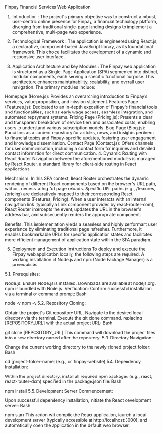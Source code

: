 Finpay Financial Services Web Application
1. Introduction : 
The project's primary objective was to construct a robust, user-centric online presence for Finpay, a financial technology platform, diverging from traditional single-page landing designs to implement a comprehensive, multi-page web experience.

2. Technological Framework : 
The application is engineered using React.js, a declarative, component-based JavaScript library, as its foundational framework. This choice facilitates the development of a dynamic and responsive user interface.

3. Application Architecture and Key Modules : 
The Finpay web application is structured as a Single-Page Application (SPA) segmented into distinct, modular components, each serving a specific functional purpose. This architecture enhances maintainability, scalability, and overall user navigation. The primary modules include:

Homepage (Home.js): Provides an overarching introduction to Finpay's services, value proposition, and mission statement.
Features Page (Features.js): Dedicated to an in-depth exposition of Finpay's financial tools and functionalities, such as early wage access, seamless integration, and automated repayment systems.
Pricing Page (Pricing.js): Presents a clear and transparent breakdown of service tiers and associated costs, enabling users to understand various subscription models.
Blog Page (Blog.js): Functions as a content repository for articles, news, and insights pertinent to financial topics and Finpay-specific updates, fostering user engagement and knowledge dissemination.
Contact Page (Contact.js): Offers channels for user communication, including a contact form for inquiries and detailed contact information for direct communication.
4. Dynamic Routing with React Router
Navigation between the aforementioned modules is managed by React Router, a standard library for client-side routing in React applications.

Mechanism:
In this SPA context, React Router orchestrates the dynamic rendering of different React components based on the browser's URL path, without necessitating full page reloads. Specific URL paths (e.g., /features, /pricing) are declaratively mapped to their corresponding React components (Features, Pricing). When a user interacts with an internal navigation link (typically a Link component provided by react-router-dom), React Router intercepts the event, updates the URL in the browser's address bar, and subsequently renders the appropriate component.

Benefits:
This implementation yields a seamless and highly performant user experience by eliminating traditional page refreshes. Furthermore, it enables bookmarkable URLs for specific application states and facilitates more efficient management of application state within the SPA paradigm.

5. Deployment and Execution Instructions
To deploy and execute the Finpay web application locally, the following steps are required. A working installation of Node.js and npm (Node Package Manager) is a prerequisite.

5.1. Prerequisites:

Node.js: Ensure Node.js is installed. Downloads are available at nodejs.org. npm is bundled with Node.js.
Verification: Confirm successful installation via a terminal or command prompt:
Bash

node -v
npm -v
5.2. Repository Cloning:

Obtain the project's Git repository URL.
Navigate to the desired local directory via the terminal.
Execute the git clone command, replacing [REPOSITORY_URL] with the actual project URL:
Bash

git clone [REPOSITORY_URL]
This command will download the project files into a new directory named after the repository.
5.3. Directory Navigation:

Change the current working directory to the newly cloned project folder:
Bash

cd [project-folder-name]
(e.g., cd finpay-website)
5.4. Dependency Installation:

Within the project directory, install all required npm packages (e.g., react, react-router-dom) specified in the package.json file:
Bash

npm install
5.5. Development Server Commencement:

Upon successful dependency installation, initiate the React development server:
Bash

npm start
This action will compile the React application, launch a local development server (typically accessible at http://localhost:3000), and automatically open the application in the default web browser.
